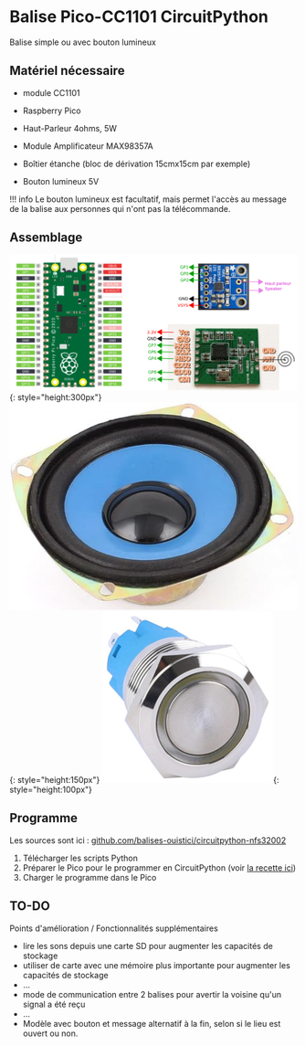 # Balise Pico-CC1101 CircuitPython 

Balise simple ou avec bouton lumineux

## Matériel nécessaire

- module CC1101
- Raspberry Pico
- Haut-Parleur 4ohms, 5W
- Module Amplificateur MAX98357A
- Boîtier étanche (bloc de dérivation 15cmx15cm par exemple)

- Bouton lumineux 5V

!!! info 
    Le bouton lumineux est facultatif, mais permet l'accès au message de la balise aux personnes qui n'ont pas la télécommande.

## Assemblage

![](plan_balise_circuitpython.jpg){: style="height:300px"}
![](speaker.jpg){: style="height:150px"}
![](LED-pushbutton.jpg){: style="height:100px"}

## Programme

Les sources sont ici : 
[github.com/balises-ouistici/circuitpython-nfs32002](https://github.com/balises-ouistici/circuitpython-nfs32002)

1. Télécharger les scripts Python
2. Préparer le Pico pour le programmer en CircuitPython (voir [la recette ici](../recettes/circuitpython.md))
3. Charger le programme dans le Pico

## TO-DO

Points d'amélioration / Fonctionnalités supplémentaires

- lire les sons depuis une carte SD pour augmenter les capacités de stockage
- utiliser de carte avec une mémoire plus importante pour augmenter les capacités de stockage
- ...
- mode de communication entre 2 balises pour avertir la voisine qu'un signal a été reçu
- ...
- Modèle avec bouton et message alternatif à la fin, selon si le lieu est ouvert ou non.
